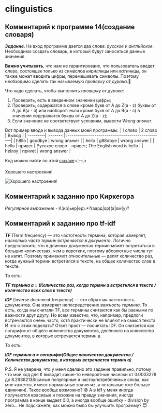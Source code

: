 # clinguistics
## Комментарий к программе 14(создание словаря)
**_Задание_**. На вход программе дается два слова: _русское_ и _английское_. Необходимо создать словарь, в который будут заноситься данные значения.

**Важно учитывать**, что нам не гарантировано, что пользователь введет слово, состоящее только из символов _кириллицы_ или _латиницы_, он также может вводить цифры, перемешивать символы. Поэтому необходимо сделать так называемую _проверку от дурака_.:eyes:

Что надо сделать, чтобы выполнить _проверку от дурака_:
1. Проверить, есть  в введенном значении цифры;
2. Проверить, содержатся в слове кроме букв от A до Z(a - z) буквы от А до Я(а - я) или наоборот: если кроме букв от А до Я(а - я) в значении содеражатся буквы от A до Z(a - z);
3. Если значение не соответствует условиям, вывести _Wrong answer_.

Вот пример ввода и вывода данных моей программы:
| 1 слово  | 2 слово  | Вывод                                             |
| ---------| :-------:| :-------------------------------------------------|
| h8llo    | goodbye  | wrong answer                                      |
| hello    | g88dbye  | wrong answer                                      |
| hello    | привет   | Русское слово - привет; The English word is hello |
| helлоу   | приvet   | wrong answer                                      |
  
Код можно найти по этой [ссылке](https://github.com/asaunina/clinguistics/commit/2a223af4d5eaa9ba54394957deb8d8af4022d8ba) :point_right::point_left:

Хорошего настроения! 

![Хорошего настроения!](https://sun9-26.userapi.com/c855028/v855028059/9a934/ZKeZ9Rua94E.jpg)

## Комментарий к заданию про Киркегора
_Регулярное выражение_ - К(ир|ьер|ер).*?(аард|ор)(а|ом|у)?

## Комментарий к заданию про tf-idf
**_TF_** (Term frequency)  — это частотность термина, которая измеряет, _насколько часто термин встречается в документе_. Логично предположить, что в длинных документах термин может встретиться в больших количествах, чем в коротких, поэтому абсолютные числа тут не катят. Поэтому применяют относительные — делят количество раз, когда нужный термин встретился в тексте, на общее количество слов в тексте.

То есть:

**_TF термина а = (Количество раз, когда термин а встретился в тексте / количество всех слов в тексте)_**

**_IDF_** (Inverse document frequency) — это обратная частотность документов. Она измеряет непосредственно _важность термина_. То есть, когда мы считали TF, все термины считаются как бы равными по важности друг другу. Но всем известно, что, например, предлоги встречаются очень часто, хотя практически не влияют на смысл текста. И что с этим поделать? Ответ прост — посчитать IDF. Он считается как логарифм от общего количества документов, делённого на количество документов, в которых встречается термин а.

То есть:

**_IDF термина а = логарифм(Общее количество документов / Количество документов, в которых встречается термин а)_**

P.S. Я не уверена, что у меня сделано это задание правильно, потому что мой код для tf выводит какие-то невероятные чиселки от 0.0003278 до 8.29382138(самые популярные и частоупотребляемые слова, как мне кажется, имеют нормальные значениz, а остальные уже больше единички). Такое вообще возможно? :worried: А в idf у меня иногда получаются красивые и похожие на правду значения, иногда программа в конце выдает 0.0, а иногда вообще ошибку - division by zero... Не подскажете, как можно было бы улучшить программу? :innocent:

